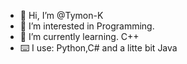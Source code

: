 - 👋 Hi, I’m @Tymon-K
- 👀 I’m interested in Programming.
- 🌱 I’m currently learning. C++
- ⌨️ I use: Python,C# and a litte bit Java

<!---
Arcodyq/Arcodyq is a ✨ special ✨ repository because its `README.md` (this file) appears on your GitHub profile.
You can click the Preview link to take a look at your changes.
--->
